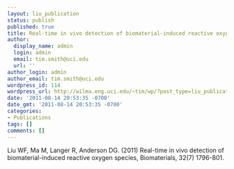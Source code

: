 ```yaml
---
layout: liu_publication
status: publish
published: true
title: Real-time in vivo detection of biomaterial-induced reactive oxygen species
author:
  display_name: admin
  login: admin
  email: tim.smith@uci.edu
  url: ''
author_login: admin
author_email: tim.smith@uci.edu
wordpress_id: 114
wordpress_url: http://wilma.eng.uci.edu/~tim/wp/?post_type=liu_publication&#038;p=114
date: '2011-08-14 20:53:35 -0700'
date_gmt: '2011-08-14 20:53:35 -0700'
categories:
- Publications
tags: []
comments: []
---
```

<p>Liu WF, Ma M, Langer R, Anderson DG. (2011) Real-time in vivo detection of biomaterial-induced reactive oxygen species, Biomaterials, 32(7) 1796-801.</p>
